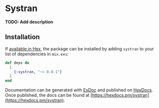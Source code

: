 # Systran

**TODO: Add description**

## Installation

If [available in Hex](https://hex.pm/docs/publish), the package can be installed
by adding `systran` to your list of dependencies in `mix.exs`:

```elixir
def deps do
  [
    {:systran, "~> 0.0.1"}
  ]
end
```

Documentation can be generated with [ExDoc](https://github.com/elixir-lang/ex_doc)
and published on [HexDocs](https://hexdocs.pm). Once published, the docs can
be found at [https://hexdocs.pm/systran](https://hexdocs.pm/systran).

